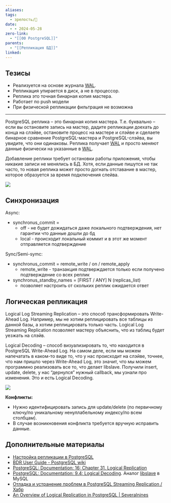 ```yaml
---
aliases: 
tags:
  - зрелость/🌱
date:
  - - 2024-05-28
zero-link:
  - "[[00 PostgreSQL]]"
parents:
  - "[[Репликация БД]]"
linked:
---
```

## Тезисы
- Реализуется на основе журнала [WAL](Write-Ahead%20Log.md).
- Репликация упирается в диск, а не в процессор.
- Реплика это точная бинарная копия мастера.
- Работает по push модели
- При физической репликации фильтрация не возможна
***

PostgreSQL реплика – это бинарная копия мастера. Т.е. буквально – если вы остановите запись на мастер, дадите репликации доехать до конца на слэйве, остановите процесс на мастере и слэйве и сделаете бинарное сравнение PostgreSQL-мастера и PostgreSQL-слэйва, вы увидите, что они одинаковы. Реплика получает [WAL](Write-Ahead%20Log.md) и просто меняют данные физически на указанные в [WAL](Write-Ahead%20Log.md).

Добавление реплики требует остановки работы приложения, чтобы никакие записи не менялись в БД. Хотя, если данные пишутся не так часто, то новая реплика может просто догнать отставание в мастер, которое образуется за время подключения слейва.

![](Pasted%20image%2020240606094952.png)
## Синхронизация
Async:
- synchronus_commit = 
	- off - не будет дожидаться даже локального подтверждения, нет гарантии что данные дошли до бд
	- local - происходит локальный коммит и в этот же момент отправляется подтверждение

Sync/Semi-symc:
- synchronus_commit = remote_write \/ on \/ remote_apply
	- remote_write - транзакция подтверждается только если получено подтверждение со всех реплик
- synchronus_standby_names = \[FIRST \/ ANY\] N (replicas_list)
	- позволяет настроить от скольких реплик ожидается ответ
## Логическая репликация
Logical Log Streaming Replication – это способ трансформировать Write-Ahead Log. Например, мы не хотим реплицировать все таблицы из данной базы, а хотим реплицировать только часть. Logical Log Streaming Replication позволяет мастеру объяснить, что из таблиц будет уезжать на слэйв.

Logical Decoding – способ визуализировать то, что находится в PostgreSQL Write-Ahead Log. На самом деле, если мы можем напечатать в каком-то виде то, что у нас происходит на слэйве, точнее, что нам пришло через Write-Ahead Log, это значит, что мы можем программно реализовать все то, что делает libslave. Получили insert, update, delete, у нас “дернулся” нужный callback, мы узнали про изменения. Это и есть Logical Decoding.

![](Pasted%20image%2020240606100439.png)

**Конфликты:**
- Нужно идентифицировать запись для update/delete (по первичному ключу/по уникальному ненуллабельному индексу/по всем столбцам).
- В случае возникновения конфликта требуется вручную исправить данные.
## Дополнительные материалы
- [Настройка репликации в PostgreSQL](Настройка%20репликации%20в%20PostgreSQL.md)
- [BDR User Guide - PostgreSQL wiki](https://wiki.postgresql.org/wiki/Logical_Log_Streaming_Replication)
- [PostgreSQL: Documentation: 16: Chapter 31. Logical Replication](https://www.postgresql.org/docs/current/logical-replication.html)
- [PostgreSQL: Documentation: 9.4: Logical Decoding](https://www.postgresql.org/docs/9.4/logicaldecoding.html). Аналог [libslave](libslave.md) в MySQL
- [Отладка и устранение проблем в PostgreSQL Streaming Replication / Хабр](https://m.habr.com/ru/company/oleg-bunin/blog/414111/)
- [An Overview of Logical Replication in PostgreSQL | Severalnines](https://severalnines.com/blog/overview-logical-replication-postgresql/)